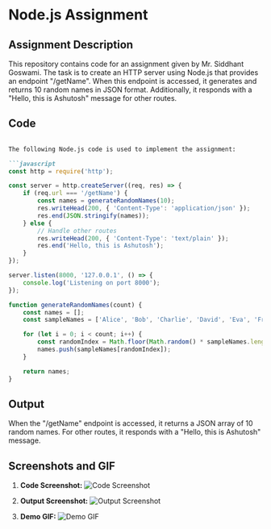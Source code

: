 # Node.js Assignment

## Assignment Description
This repository contains code for an assignment given by Mr. Siddhant Goswami. The task is to create an HTTP server using Node.js that provides an endpoint "/getName". When this endpoint is accessed, it generates and returns 10 random names in JSON format. Additionally, it responds with a "Hello, this is Ashutosh" message for other routes.

## Code
```markdown

The following Node.js code is used to implement the assignment:

```javascript
const http = require('http');

const server = http.createServer((req, res) => {
    if (req.url === '/getName') {
        const names = generateRandomNames(10);
        res.writeHead(200, { 'Content-Type': 'application/json' });
        res.end(JSON.stringify(names));
    } else {
        // Handle other routes
        res.writeHead(200, { 'Content-Type': 'text/plain' });
        res.end('Hello, this is Ashutosh');
    }
});

server.listen(8000, '127.0.0.1', () => {
    console.log('Listening on port 8000');
});

function generateRandomNames(count) {
    const names = [];
    const sampleNames = ['Alice', 'Bob', 'Charlie', 'David', 'Eva', 'Frank', 'Grace', 'Hannah', 'Ivy', 'Jack'];

    for (let i = 0; i < count; i++) {
        const randomIndex = Math.floor(Math.random() * sampleNames.length);
        names.push(sampleNames[randomIndex]);
    }

    return names;
}
```

## Output
When the "/getName" endpoint is accessed, it returns a JSON array of 10 random names. For other routes, it responds with a "Hello, this is Ashutosh" message.

## Screenshots and GIF

1. **Code Screenshot:**
   ![Code Screenshot](https://i.postimg.cc/7hxGX41c/Screenshot-2023-09-02-at-11-46-30-PM.png)

2. **Output Screenshot:**
   ![Output Screenshot](https://i.postimg.cc/26NBbh1C/Screenshot-2023-09-02-at-11-45-42-PM.png)

3. **Demo GIF:**
   ![Demo GIF](https://im.ezgif.com/tmp/ezgif-1-6f8f115115.gif)
